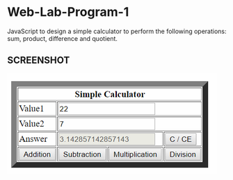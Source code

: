 # Web-Lab-Program-1
JavaScript to design a simple calculator to perform the following operations: sum, product, difference and quotient.
## SCREENSHOT
<img src="pg1.png">
